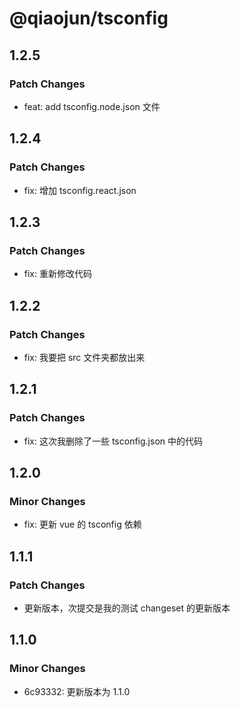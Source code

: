 # @qiaojun/tsconfig

## 1.2.5

### Patch Changes

- feat: add tsconfig.node.json 文件

## 1.2.4

### Patch Changes

- fix: 增加 tsconfig.react.json

## 1.2.3

### Patch Changes

- fix: 重新修改代码

## 1.2.2

### Patch Changes

- fix: 我要把 src 文件夹都放出来

## 1.2.1

### Patch Changes

- fix: 这次我删除了一些 tsconfig.json 中的代码

## 1.2.0

### Minor Changes

- fix: 更新 vue 的 tsconfig 依赖

## 1.1.1

### Patch Changes

- 更新版本，次提交是我的测试 changeset 的更新版本

## 1.1.0

### Minor Changes

- 6c93332: 更新版本为 1.1.0

